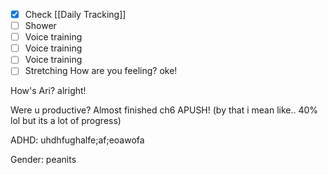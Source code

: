 - [x] Check [[Daily Tracking]]
- [ ] Shower
- [ ] Voice training
- [ ] Voice training
- [ ] Voice training
- [ ] Stretching
How are you feeling?
oke!

How's Ari?
alright!

Were u productive?
Almost finished ch6 APUSH! (by that i mean like.. 40% lol but its a lot of progress)

ADHD:
uhdhfughalfe;af;eoawofa

Gender:
peanits